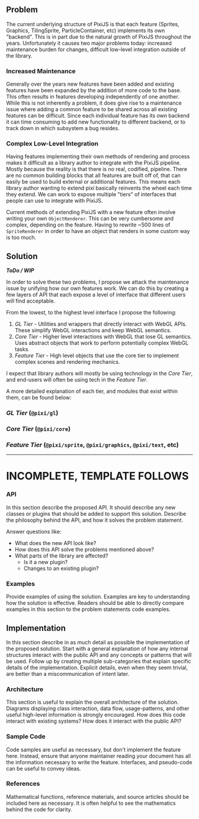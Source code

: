 <!-- --- title: Proposal: Materials & Geometry -->

## Problem

The current underlying structure of PixiJS is that each feature (Sprites, Graphics, TilingSprite, ParticleContainer, etc) implements its own "backend". This is in part due to the natural growth of PixiJS throughout the years. Unfortunately it causes two major problems today: increased maintenance burden for changes, difficult low-level integration outside of the library.

### Increased Maintenance

Generally over the years new features have been added and existing features have been expanded by the addition of more code to the base. This often results in features developing independently of one another. While this is not inherently a problem, it does give rise to a maintenance issue where adding a common feature to be shared across all existing features can be difficult. Since each individual feature has its own backend it can time consuming to add new functionality to different backend, or to track down in which subsystem a bug resides.

### Complex Low-Level Integration

Having features implementing their own methods of rendering and process makes it difficult as a library author to integrate with the PixiJS pipeline. Mostly because the reality is that there is no real, codified, pipeline. There are no common building blocks that all features are built off of, that can easily be used to build external or additional features. This means each library author wanting to extend pixi basically reinvents the wheel each time they extend. We can work to expose multiple "tiers" of interfaces that people can use to integrate with PixiJS.

Current methods of extending PixiJS with a new feature often involve writing your own `ObjectRenderer`. This can be very cumbersome and complex, depending on the feature. Having to rewrite ~500 lines of `SpriteRenderer` in order to have an object that renders in some custom way is too much.

## Solution

**_ToDo / WIP_**

In order to solve these two problems, I propose we attack the maintenance issue by unifying how our own features work. We can do this by creating a few layers of API that each expose a level of interface that different users will find acceptable.

From the lowest, to the highest level interface I propose the following:

1. _GL Tier_ - Utilities and wrappers that directly interact with WebGL APIs. These simplify WebGL interactions and keep WebGL semantics.
2. _Core Tier_ - Higher level interactions with WebGL that lose GL semantics. Uses abstract objects that work to perform potentially complex WebGL tasks.
3. _Feature Tier_ - High level objects that use the core tier to implement complex scenes and rendering mechanics.

I expect that library authors will mostly be using technology in the _Core Tier_, and end-users will often be using tech in the _Feature Tier_.

A more detailed explanation of each tier, and modules that exist within them, can be found below:

### _GL Tier_ (`@pixi/gl`)

### _Core Tier_ (`@pixi/core`)

### _Feature Tier_ (`@pixi/sprite`, `@pixi/graphics`, `@pixi/text`, etc)




--------

# INCOMPLETE, TEMPLATE FOLLOWS



### API

In this section describe the proposed API. It should describe any new classes or plugins that should
be added to support this solution. Describe the philosophy behind the API, and how it solves the
problem statement.

Answer questions like:

- What does the new API look like?
- How does this API solve the problems mentioned above?
- What parts of the library are affected?
    * Is it a new plugin?
    * Changes to an existing plugin?

### Examples

Provide examples of using the solution. Examples are key to understanding how the solution is effective.
Readers should be able to directly compare examples in this section to the problem statements code
examples.

## Implementation

In this section describe in as much detail as possible the implementation of the proposed solution.
Start with a general explanation of how any internal structures interact with the public API and
any concepts or patterns that will be used. Follow up by creating multiple sub-categories that
explain specific details of the implementation. Explicit details, even when they seem trivial, are
better than a miscommunication of intent later.

### Architecture

This section is useful to explain the overall architecture of the solution. Diagrams displaying
class interaction, data flow, usage-patterns, and other useful high-level information is strongly
encouraged. How does this code interact with existing systems? How does it interact with the
public API?

### Sample Code

Code samples are useful as necessary, but don't implement the feature here. Instead, ensure that
anyone maintainer reading your document has all the information necessary to write the feature.
Interfaces, and pseudo-code can be useful to convey ideas.

### References

Mathematical functions, reference materials, and source articles should be included here as necessary.
It is often helpful to see the mathematics behind the code for clarity.